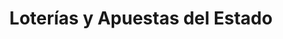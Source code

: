 ---
title: "Loterías y Apuestas del Estado"
url: /granatula-de-calatrava/loterias-y-apuestas-del-estado/
shop: Lotterie
---